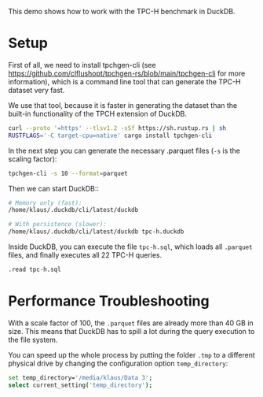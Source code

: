 This demo shows how to work with the TPC-H benchmark in DuckDB.

# Setup
First of all, we need to install tpchgen-cli (see https://github.com/clflushopt/tpchgen-rs/blob/main/tpchgen-cli for more information), 
which is a command line tool that can generate the TPC-H dataset very fast.

We use that tool, because it is faster in generating the dataset than the built-in functionality of the TPCH extension of DuckDB.

```bash
curl --proto '=https' --tlsv1.2 -sSf https://sh.rustup.rs | sh
RUSTFLAGS='-C target-cpu=native' cargo install tpchgen-cli
```

In the next step you can generate the necessary .parquet files (`-s` is the scaling factor):

```bash
tpchgen-cli -s 10 --format=parquet
```

Then we can start DuckDB::

```bash
# Memory only (fast):
/home/klaus/.duckdb/cli/latest/duckdb

# With persistence (slower): 
/home/klaus/.duckdb/cli/latest/duckdb tpc-h.duckdb
```

Inside DuckDB, you can execute the file `tpc-h.sql`, which loads all `.parquet` files, and finally executes all 22 TPC-H queries.

```bash
.read tpc-h.sql
```

# Performance Troubleshooting
With a scale factor of 100, the `.parquet` files are already more than 40 GB in size. This means that DuckDB has to spill a lot during the query execution to the file system.

You can speed up the whole process by putting the folder `.tmp` to a different physical drive by changing the configuration option `temp_directory`:

```bash
set temp_directory='/media/klaus/Data 3';
select current_setting('temp_directory');
```
